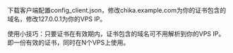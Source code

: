 下载客户端配置config_client.json，修改chika.example.com为你的证书包含的域名，修改127.0.0.1为你的VPS IP。

使用小技巧：只要证书在有效期内，证书包含的域名可不用解析到你的VPS IP。即一份有效的证书，同时在N个VPS上使用。
